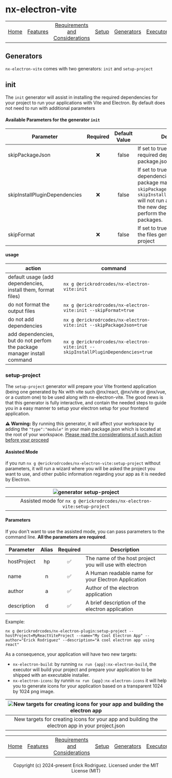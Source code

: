 # nx-electron-vite

<center>

|                      |                           |                                                                         |                     |                               |                             |                                                |
| :------------------: | :-----------------------: | :---------------------------------------------------------------------: | :-----------------: | :---------------------------: | :-------------------------: | :--------------------------------------------: |
| [Home](../README.md) | [Features](./features.md) | [Requirements and Considerations](./requirements-and-considerations.md) | [Setup](./setup.md) | [Generators](./generators.md) | [Executors](./executors.md) | [Compatibility with Nx](./compatibility-nx.md) |

</center>

## Generators

`nx-electron-vite` comes with two generators: `init` and `setup-project`

## init

The `init` generator will assist in installing the required dependencies for your project to run your applications with Vite and Electron. By default does not need to run with additional parameters

#### Available Parameters for the generator `init`

| Parameter                     | Required | Default Value | Description                                                                                                                                                                                                                                    |
| ----------------------------- | :------: | :-----------: | ---------------------------------------------------------------------------------------------------------------------------------------------------------------------------------------------------------------------------------------------- |
| skipPackageJson               |    ❌    |     false     | If set to true, it will not add required dependencies to your package.json                                                                                                                                                                     |
| skipInstallPluginDependencies |    ❌    |     false     | If set to true, it will not install dependencies with your package manager. If `skipPackageJson` is set to `true`, `skipInstallPluginDependencies` will not run as it depends on the new dependencies to perform the installation of packages. |
| skipFormat                    |    ❌    |     false     | If set to true, it will not format the files generated for your project                                                                                                                                                                        |

#### usage

| action                                                                  | command                                                                           |
| ----------------------------------------------------------------------- | --------------------------------------------------------------------------------- |
| default usage (add dependencies, install them, format files)            | `nx g @erickrodrcodes/nx-electron-vite:init`                                      |
| do not format the output files                                          | `nx g @erickrodrcodes/nx-electron-vite:init --skipFormat=true`                    |
| do not add dependencies                                                 | `nx g @erickrodrcodes/nx-electron-vite:init --skipPackageJson=true`               |
| add dependencies, but do not perfom the package manager install command | `nx g @erickrodrcodes/nx-electron-vite:init --skipInstallPluginDependencies=true` |

### setup-project

The `setup-project` generator will prepare your Vite frontend application (being one generated by Nx with vite such @nx/react, @nx/vite or @nx/vue, or a custom one) to be used along with nx-electron-vite. The good news is that this generator is fully interactive, and contain the needed steps to guide you in a easy manner to setup your electron setup for your frontend application.

**⚠️ Warning:**
By running this generator, it will affect your workspace by adding the `"type":"module"` in your main package.json which is located at the root of your workspace. [Please read the considerations of such action before your proceed](#considerations)

#### Assisted Mode

if you run `nx g @erickrodrcodes/nx-electron-vite:setup-project` without parameters, it will run a wizard where you will be asked the project you want to use, and other public information regarding your app as it is needed by Electron.

|   ![generator setup-project](docs/images/setup-project-generator.gif)   |
| :---------------------------------------------------------------------: |
| Assisted mode for `nx g @erickrodrcodes/nx-electron-vite:setup-project` |

#### Parameters

If you don't want to use the assisted mode, you can pass parameters to the command line. **All the parameters are required**.

| Parameter   | Alias | Required | Description                                             |
| ----------- | :---: | :------: | ------------------------------------------------------- |
| hostProject |  hp   |    ✅    | The name of the host project you will use with electron |
| name        |   n   |    ✅    | A Human readable name for your Electron Application     |
| author      |   a   |    ✅    | Author of the electron application                      |
| description |   d   |    ✅    | A brief description of the electron application         |

Example:

```
nx g @erickrodrcodes/nx-electron-plugin:setup-project --hostProject=MyReactViteProject --name="My Cool Electron App" --author="Erick Rodriguez" --description="A cool electron app using react"
```

As a consequence, your application will have two new targets:

- `nx-electron-build`: by running `nx run {app}:nx-electron-build`, the executor will build your project and prepare your application to be shipped with an executable installer.
- `nx-electron-icons`: by runnin `nx run {app}:nx-electron-icons` it will help you to generate icons for your application based on a transparent 1024 by 1024 png image.

| ![New targets for creating icons for your app and building the electron app](docs/images/targets.png) |
| :---------------------------------------------------------------------------------------------------: |
|    New targets for creating icons for your app and building the electron app in your project.json     |

<center>

|                      |                           |                                                                         |                     |                               |                             |                                                |
| :------------------: | :-----------------------: | :---------------------------------------------------------------------: | :-----------------: | :---------------------------: | :-------------------------: | :--------------------------------------------: |
| [Home](../README.md) | [Features](./features.md) | [Requirements and Considerations](./requirements-and-considerations.md) | [Setup](./setup.md) | [Generators](./generators.md) | [Executors](./executors.md) | [Compatibility with Nx](./compatibility-nx.md) |

Copyright (c) 2024-present Erick Rodriguez. Licensed under the MIT License (MIT)

</center>

